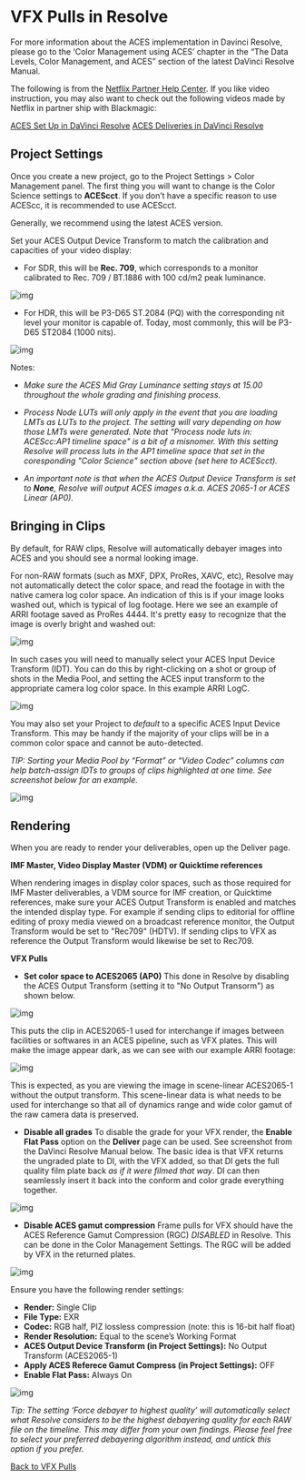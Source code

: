 # VFX Pulls in Resolve

For more information about the ACES implementation in Davinci Resolve, please go to the ‘Color Management using ACES’ chapter in the “The Data Levels, Color Management, and ACES” section of the latest DaVinci Resolve Manual.

The following is from the [Netflix Partner Help Center](https://partnerhelp.netflixstudios.com/hc/en-us/articles/360002088888-Color-Managed-Workflow-in-Resolve-ACES-). If you like video instruction, you may also want to check out the following videos made by Netflix in partner ship with Blackmagic:

[ACES Set Up in DaVinci Resolve](https://www.youtube.com/watch?v=u9Rvm5xiuhk&list=PLsJrJgQkAdTnNB5sbmkRLZaZkcd63W8Nb&index=4)
[ACES Deliveries in DaVinci Resolve](https://www.youtube.com/watch?v=2-H3jgXXTiQ&list=PLsJrJgQkAdTnNB5sbmkRLZaZkcd63W8Nb&index=5)

## Project Settings

Once you create a new project, go to the Project Settings > Color Management panel. The first thing you will want to change is the Color Science settings to **ACEScct**. If you don’t have a specific reason to use ACEScc, it is recommended to use ACEScct. 

Generally, we recommend using the latest ACES version.

Set your ACES Output Device Transform to match the calibration and capacities of your video display:

 - For SDR, this will be **Rec. 709**, which corresponds to a monitor calibrated to Rec. 709 / BT.1886 with 100 cd/m2 peak luminance.
    
![img](img/Netflix1.jpg)

 - For HDR, this will be P3-D65 ST.2084 (PQ) with the corresponding nit level your monitor is capable of. Today, most commonly, this will be P3-D65 ST2084 (1000 nits). 

![img](img/Netflix2.jpg)

Notes: 

 - *Make sure the ACES Mid Gray Luminance setting stays at 15.00 throughout the whole grading and finishing process.*

 - *Process Node LUTs will only apply in the event that you are loading LMTs as LUTs to the project. The setting will vary depending on how those LMTs were generated. Note that "Process node luts in: ACEScc:AP1 timeline space" is a bit of a misnomer. With this setting Resolve will process luts in the AP1 timeline space that set in the coresponding "Color Science" section above (set here to ACEScct).*

 - *An important note is that when the ACES Output Device Transform is set to **None**, Resolve will output ACES images a.k.a. ACES 2065-1 or ACES Linear (AP0).*

## Bringing in Clips

By default, for RAW clips, Resolve will automatically debayer images into ACES and you should see a normal looking image. 

For non-RAW formats (such as MXF, DPX, ProRes, XAVC, etc), Resolve may not automatically detect the color space, and read the footage in with the native camera log color space. An indication of this is if your image looks washed out, which is typical of log footage. Here we see an example of ARRI footage saved as ProRes 4444. It's pretty easy to recognize that the image is overly bright and washed out:

![img](img/Resolve8.jpg)

In such cases you will need to manually select your ACES Input Device Transform (IDT). You can do this by right-clicking on a shot or group of shots in the Media Pool, and setting the ACES input transform to the appropriate camera log color space. In this example ARRI LogC. 

![img](img/Resolve9.jpg)

You may also set your Project to *default* to a specific ACES Input Device Transform. This may be handy if the majority of your clips will be in a common color space and cannot be auto-detected. 

*TIP: Sorting your Media Pool by “Format” or “Video Codec” columns can help batch-assign IDTs to groups of clips highlighted at one time. See screenshot below for an example.*

![img](img/Netflix4.jpg)

## Rendering

When you are ready to render your deliverables, open up the Deliver page.
 
**IMF Master, Video Display Master (VDM) or Quicktime references**

When rendering images in display color spaces, such as those required for IMF Master deliverables, a VDM source for IMF creation, or Quicktime references, make sure your ACES Output Transform is enabled and matches the intended display type. For example if sending clips to editorial for offline editing of proxy media viewed on a broadcast reference monitor, the Output Transform would be set to "Rec709" (HDTV). If sending clips to VFX as reference the Output Transform would likewise be set to Rec709.
 
**VFX Pulls**

 - **Set color space to ACES2065 (AP0)** This done in Resolve by disabling the ACES Output Transform (setting it to "No Output Transorm") as shown below.
 
![img](img/Netflix5.jpg)

This puts the clip in ACES2065-1 used for interchange if images between facilities or softwares in an ACES pipeline, such as VFX plates. This will make the image appear dark, as we can see with our example ARRI footage:

![img](img/Resolve10.jpg)

This is expected, as you are viewing the image in scene-linear ACES2065-1 without the output transform. This scene-linear data is what needs to be used for interchange so that all of dynamics range and wide color gamut of the raw camera data is preserved.

 - **Disable all grades** To disable the grade for your VFX render, the **Enable Flat Pass** option on the **Deliver** page can be used. See screenshot from the DaVinci Resolve Manual below. The basic idea is that VFX returns the ungraded plate to DI, with the VFX added, so that DI gets the full quality film plate back *as if it were filmed that way*. DI can then seamlessly insert it back into the conform and color grade everything together. 

![img](img/Netflix6.jpg)

 - **Disable ACES gamut compression** Frame pulls for VFX should have the ACES Reference Gamut Compression (RGC) *DISABLED* in Resolve. This can be done in the Color Management Settings. The RGC will be added by VFX in the returned plates.

![img](img/Netflix8.jpg)

Ensure you have the following render settings:

 - **Render:** 	Single Clip
 - **File Type:** 	EXR
 - **Codec:** 	RGB half, PIZ lossless compression (note: this is 16-bit half float)
 - **Render Resolution:** 	Equal to the scene’s Working Format
 - **ACES Output Device Transform (in Project Settings):** 	No Output Transform (ACES2065-1)
 - **Apply ACES Referece Gamut Compress (in Project Settings):** OFF
 - **Enable Flat Pass:** 	Always On

![img](img/Netflix7.jpg)

*Tip: The setting ‘Force debayer to highest quality’  will automatically select what Resolve considers to be the highest debayering quality for each RAW file on the timeline. This may differ from your own findings. Please feel free to select your preferred debayering algorithm instead, and untick this option if you prefer.*




[Back to VFX Pulls](VFXpulls.md)
